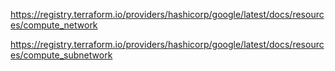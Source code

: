 https://registry.terraform.io/providers/hashicorp/google/latest/docs/resources/compute_network

https://registry.terraform.io/providers/hashicorp/google/latest/docs/resources/compute_subnetwork 
